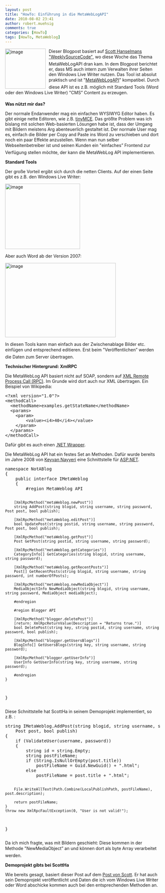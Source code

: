 ```yaml
---
layout: post
title: "HowTo: Einführung in die MetaWebLogAPI"
date: 2010-08-02 23:41
author: robert.muehsig
comments: true
categories: [HowTo]
tags: [HowTo, MetaWeblog]
---
```

<p><a href="{{BASE_PATH}}/assets/wp-images/image1015.png"><img style="border-bottom: 0px; border-left: 0px; margin: 0px 10px 0px 0px; display: inline; border-top: 0px; border-right: 0px" title="image" border="0" alt="image" align="left" src="{{BASE_PATH}}/assets/wp-images/image_thumb199.png" width="132" height="130" /></a>Dieser Blogpost basiert auf <a href="http://www.hanselman.com/blog/TheWeeklySourceCode55NotABlogALocalXMLRPCMetaWebLogEndpointThatLiesToWindowsLiveWriter.aspx">Scott Hanselmans "WeeklySourceCode”</a>, wo diese Woche das Thema MetaWebLogAPI dran kam. In dem Blogpost berichtet er, dass MS auch intern zum Verwalten ihrer Seiten den Windows Live Writer nutzen. Das Tool ist absolut praktisch und ist "<a href="http://www.xmlrpc.com/metaWeblogApi">MetaWebLogAPI</a>” kompatibel. Durch diese API ist es z.B. möglich mit Standard Tools (Word oder den Windows Live Writer) "CMS” Content zu erzeugen. </p>  <p></p> <!--more-->  <p><strong>Was nützt mir das?</strong></p>  <p>Der normale Endanwender mag ein einfachen WYSIWYG Editor haben. Es gibt einige nette Editoren, wie z.B. <a href="http://tinymce.moxiecode.com/">tinyMCE</a>. Das größte Problem was ich bislang mit solchen Web-basierten Lösungen habe ist, dass der Umgang mit Bildern meistens Arg abenteuerlich gestaltet ist. Der normale User mag es, einfach die Bilder per Copy and Paste ins Word zu verschieben und dort noch ein paar Effekte anzustellen. Wenn man nun selber Webseitenbetreiber ist und seinen Kunden ein "einfaches” Frontend zur Verfügung stellen möchte, der kann die MetaWebLog API implementieren.</p>  <p><strong>Standard Tools</strong></p>  <p>Der große Vorteil ergibt sich durch die netten Clients. Auf der einen Seite gibt es z.B. den Windows Live Writer:</p>  <p><a href="{{BASE_PATH}}/assets/wp-images/image1016.png"><img style="border-bottom: 0px; border-left: 0px; display: inline; border-top: 0px; border-right: 0px" title="image" border="0" alt="image" src="{{BASE_PATH}}/assets/wp-images/image_thumb200.png" width="244" height="212" /></a> </p>  <p>Aber auch Word ab der Version 2007:</p>  <p><a href="{{BASE_PATH}}/assets/wp-images/image1017.png"><img style="border-bottom: 0px; border-left: 0px; display: inline; border-top: 0px; border-right: 0px" title="image" border="0" alt="image" src="{{BASE_PATH}}/assets/wp-images/image_thumb201.png" width="360" height="241" /></a> </p>  <p>In diesen Tools kann man einfach aus der Zwischenablage Bilder etc. einfügen und entsprechend editieren. Erst beim "Veröffentlichen” werden die Daten zum Server übertragen. </p>  <p><strong>Technischer Hintergrund: XmlRPC</strong></p>  <p>Die MetaWebLog API basiert nicht auf SOAP, sondern auf <a href="http://en.wikipedia.org/wiki/XML-RPC">XML Remote Process Call (RPC)</a>. Im Grunde wird dort auch nur XML übertragen. Ein Beispiel von Wikipedia:</p>  <div style="padding-bottom: 0px; margin: 0px; padding-left: 0px; padding-right: 0px; display: inline; float: none; padding-top: 0px" id="scid:812469c5-0cb0-4c63-8c15-c81123a09de7:5ed26b03-4106-4330-afe6-721a70136cbc" class="wlWriterEditableSmartContent"><pre name="code" class="c#">&lt;?xml version="1.0"?&gt;
&lt;methodCall&gt;
  &lt;methodName&gt;examples.getStateName&lt;/methodName&gt;
  &lt;params&gt;
    &lt;param&gt;
        &lt;value&gt;&lt;i4&gt;40&lt;/i4&gt;&lt;/value&gt;
    &lt;/param&gt;
  &lt;/params&gt;
&lt;/methodCall&gt;</pre></div>

<p>Dafür gibt es auch einen <a href="http://xml-rpc.net/">.NET Wrapper</a>.</p>

<p>Die MetaWebLog API hat ein festes Set an Methoden. Dafür wurde bereits im Jahre 2008 von <a href="http://nayyeri.net/">Keyvan Nayyeri</a> eine Schnittstelle für <a href="http://nayyeri.net/implement-metaweblog-api-in-asp-net">ASP.NET</a>.</p>

<div style="padding-bottom: 0px; margin: 0px; padding-left: 0px; padding-right: 0px; display: inline; float: none; padding-top: 0px" id="scid:812469c5-0cb0-4c63-8c15-c81123a09de7:2a86c7ce-20ba-4243-a566-a83a4dd0c7c5" class="wlWriterEditableSmartContent"><pre name="code" class="c#">namespace NotABlog
{
    public interface IMetaWeblog
    {
        #region MetaWeblog API
 
        [XmlRpcMethod("metaWeblog.newPost")]
        string AddPost(string blogid, string username, string password, Post post, bool publish);
 
        [XmlRpcMethod("metaWeblog.editPost")]
        bool UpdatePost(string postid, string username, string password, Post post, bool publish);
 
        [XmlRpcMethod("metaWeblog.getPost")]
        Post GetPost(string postid, string username, string password);
 
        [XmlRpcMethod("metaWeblog.getCategories")]
        CategoryInfo[] GetCategories(string blogid, string username, string password);
 
        [XmlRpcMethod("metaWeblog.getRecentPosts")]
        Post[] GetRecentPosts(string blogid, string username, string password, int numberOfPosts);
 
        [XmlRpcMethod("metaWeblog.newMediaObject")]
        MediaObjectInfo NewMediaObject(string blogid, string username, string password, MediaObject mediaObject);
 
        #endregion
 
        #region Blogger API
 
        [XmlRpcMethod("blogger.deletePost")]
        [return: XmlRpcReturnValue(Description = "Returns true.")]
        bool DeletePost(string key, string postid, string username, string password, bool publish);
 
        [XmlRpcMethod("blogger.getUsersBlogs")]
        BlogInfo[] GetUsersBlogs(string key, string username, string password);
 
        [XmlRpcMethod("blogger.getUserInfo")]
        UserInfo GetUserInfo(string key, string username, string password);
 
        #endregion
    }
}</pre></div>

<p></p>

<p></p>

<p></p>

<p>Diese Schnittstelle hat ScottHa in seinem Demoprojekt implementiert, so z.B. :</p>

<div style="padding-bottom: 0px; margin: 0px; padding-left: 0px; padding-right: 0px; display: inline; float: none; padding-top: 0px" id="scid:812469c5-0cb0-4c63-8c15-c81123a09de7:d0a5bddf-d26c-45fe-bfb0-0c2c1a5d0e26" class="wlWriterEditableSmartContent"><pre name="code" class="c#">string IMetaWeblog.AddPost(string blogid, string username, string password,
    Post post, bool publish)
{
    if (ValidateUser(username, password))
    {
        string id = string.Empty;
        string postFileName;
        if (String.IsNullOrEmpty(post.title))
            postFileName = Guid.NewGuid() + ".html";
        else
            postFileName = post.title + ".html";
 
        File.WriteAllText(Path.Combine(LocalPublishPath, postFileName), post.description);
         
        return postFileName;
    }
    throw new XmlRpcFaultException(0, "User is not valid!");
}</pre></div>

<p>Da ich mich fragte, was mit Bildern geschieht: Diese kommen in der Methode "NewMediaObject” an und können dort als byte Array verarbeitet werden.</p>

<p><strong>Demoprojekt gibts bei ScottHa</strong></p>

<p>Wie bereits gesagt, basiert dieser Post auf dem <a href="http://www.hanselman.com/blog/TheWeeklySourceCode55NotABlogALocalXMLRPCMetaWebLogEndpointThatLiesToWindowsLiveWriter.aspx">Post von Scott</a>. Er hat auch sein Demoprojekt veröffentlicht und Daten die ich vom Windows Live Writer oder Word abschicke kommen auch bei den entsprechenden Methoden an.</p>

